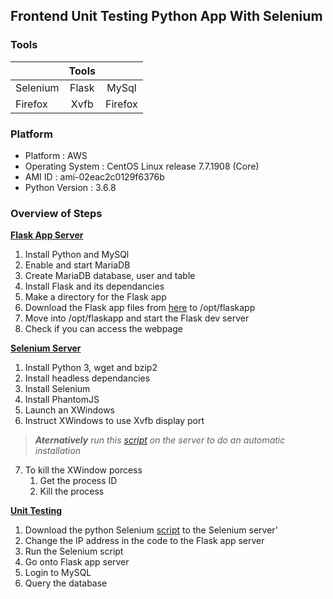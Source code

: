 ## Frontend Unit Testing Python App With Selenium

### Tools

|          | Tools |         |
|----------|:-----:|:-------:|
| Selenium | Flask |  MySql  |
| Firefox  | Xvfb  | Firefox |

### Platform

- Platform : AWS
- Operating System : CentOS Linux release 7.7.1908 (Core)
- AMI ID : ami-02eac2c0129f6376b
- Python Version : 3.6.8

### Overview of Steps

**[Flask App Server](https://github.com/hadriane/unit_testing_python_selenium/edit/master/steps/flask_app_server.md)**
1) Install Python and MySQl
2) Enable and start MariaDB
3) Create MariaDB database, user and table
4) Install Flask and its dependancies
5) Make a directory for the Flask app
6) Download the Flask app files from [here](https://github.com/hadriane/scripts/tree/master/app/flask) to /opt/flaskapp
7) Move into /opt/flaskapp and start the Flask dev server
8) Check if you can access the webpage

**[Selenium Server](https://github.com/hadriane/unit_testing_python_selenium/blob/master/steps/selenium_server.md)**
1) Install Python 3, wget and bzip2
2) Install headless dependancies
3) Install Selenium
4) Install PhantomJS
5) Launch an XWindows
6) Instruct XWindows to use Xvfb display port
> ***Aternatively** run this [script](https://github.com/hadriane/scripts/blob/master/installation/selenium.sh) on the server to do an automatic installation*
7) To kill the XWindow porcess
    1) Get the process ID
    2) Kill the process

**[Unit Testing](https://github.com/hadriane/unit_testing_python_selenium/blob/master/steps/unit_testing.md)**
1) Download the python Selenium [script](https://github.com/hadriane/scripts/blob/master/unittest/selenium_flaskapp.py) to the Selenium server'
2) Change the IP address in the code to the Flask app server
4) Run the Selenium script
5) Go onto Flask app server
6) Login to MySQL
7) Query the database
